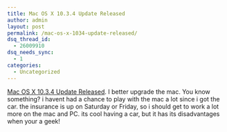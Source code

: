```yaml
---
title: Mac OS X 10.3.4 Update Released
author: admin
layout: post
permalink: /mac-os-x-1034-update-released/
dsq_thread_id:
  - 26009910
dsq_needs_sync:
  - 1
categories:
  - Uncategorized
---
```

[Mac OS X 10.3.4 Update Released][1]. I better upgrade the mac. You know something? i havent had a chance to play with the mac a lot since i got the car. the insurance is up on Saturday or Friday, so i should get to work a lot more on the mac and PC. its cool having a car, but it has its disadvantages when your a geek!

 [1]: http://www.osnews.com/story.php?news_id=7172